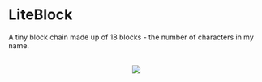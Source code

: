 # LiteBlock

A tiny block chain made up of 18 blocks - the number of characters in my name.

<div align="center">
  <br><img src="https://i.imgur.com/wz8NCme.png"><br>
</div>
